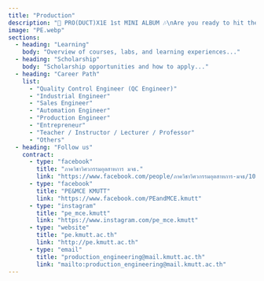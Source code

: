 ```yaml
---
title: "Production"
description: "🎉 PRO(DUCT)X1E 1st MINI ALBUM 🎶\nAre you ready to hit the stage with us?\nJoin the special live concert from the Department of Industrial Engineering at KMUTT Engineering Open House 2025 🎤✨\n✨ Get ready to be the fans of PRO(DUCT)X1E!\nBecause this mini concert is all about fun and knowledge combined 🎤🧑‍🔧\nSee you there! 🎶"
image: "PE.webp"
sections:
  - heading: "Learning"
    body: "Overview of courses, labs, and learning experiences..."
  - heading: "Scholarship"
    body: "Scholarship opportunities and how to apply..."
  - heading: "Career Path"
    list:
      - "Quality Control Engineer (QC Engineer)"
      - "Industrial Engineer"
      - "Sales Engineer"
      - "Automation Engineer"
      - "Production Engineer"
      - "Entrepreneur"
      - "Teacher / Instructor / Lecturer / Professor"
      - "Others"
  - heading: "Follow us"
    contract:
      - type: "facebook"
        title: "ภาควิชาวิศวกรรมอุตสาหการ มจธ."
        link: "https://www.facebook.com/people/ภาควิชาวิศวกรรมอุตสาหการ-มจธ/100063531941398/"
      - type: "facebook"
        title: "PE&MCE KMUTT"
        link: "https://www.facebook.com/PEandMCE.kmutt"
      - type: "instagram"
        title: "pe_mce.kmutt"
        link: "https://www.instagram.com/pe_mce.kmutt"
      - type: "website"
        title: "pe.kmutt.ac.th"
        link: "http://pe.kmutt.ac.th"
      - type: "email"
        title: "production_engineering@mail.kmutt.ac.th"
        link: "mailto:production_engineering@mail.kmutt.ac.th"
---
```

